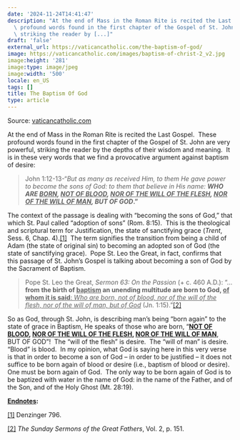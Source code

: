 ```yaml
---
date: '2024-11-24T14:41:47'
description: "At the end of Mass in the Roman Rite is recited the Last Gospel.\_ These\
  \ profound words found in the first chapter of the Gospel of St. John are very powerful,\
  \ striking the reader by [...]"
draft: 'false'
external_url: https://vaticancatholic.com/the-baptism-of-god/
image: https://vaticancatholic.com/images/baptism-of-christ-2_v2.jpg
image:height: '281'
image:type: image/jpeg
image:width: '500'
locale: en_US
tags: []
title: The Baptism Of God
type: article
---
```




Source: [vaticancatholic.com](https://vaticancatholic.com/the-baptism-of-god/)

<p>At the end of Mass in the Roman Rite is recited the Last Gospel.  These profound words found in the first chapter of the Gospel of St. John are very powerful, striking the reader by the depths of their wisdom and meaning.  It is in these very words that we find a provocative argument against baptism of desire:</p>

<blockquote>
<p>John 1:12-13-“<em>But as many as received Him, to them He gave power to become the sons of God: to them that believe in His name: <strong>WHO ARE <u>BORN</u>, <u>NOT OF BLOOD</u>, <u>NOR OF THE WILL OF THE FLESH</u>, <u>NOR OF THE WILL OF MAN</u>, BUT OF GOD</strong></em><strong>.”</strong></p>
</blockquote>
<p>The context of the passage is dealing with “becoming the sons of God,” that which St. Paul called “adoption of sons” (Rom. 8:15).  This is the theological and scriptural term for Justification, the state of sanctifying grace (<em>Trent</em>, Sess. 6, Chap. 4).<a href="#_edn1" name="_ednref1">[1]</a>  The term signifies the transition from being a child of Adam (the state of original sin) to becoming an adopted son of God (the state of sanctifying grace).  Pope St. Leo the Great, in fact, confirms that this passage of St. John’s Gospel is talking about becoming a son of God by the Sacrament of Baptism.</p>
<blockquote>
<p>Pope St. Leo the Great, <em>Sermon 63: On the Passion</em> (+ c. 460 A.D.): “… <strong>from the birth of <u>baptism</u> an unending multitude are born to God, <u>of whom it is said</u></strong><u>: <em>Who are born, not of blood, nor of the will of the flesh, nor of the will of man, but of God</em></u> (Jn. 1:15).”<a href="#_edn2" name="_ednref2">[2]</a></p>
</blockquote>
<p>So as God, through St. John, is describing man’s being “born again” to the state of grace in Baptism, He speaks of those who are born, “<strong><u>NOT OF BLOOD</u>, <u>NOR OF THE WILL OF THE FLESH</u>, <u>NOR OF THE WILL OF MAN</u></strong>, BUT OF GOD”!  The “will of the flesh” is desire.  The “will of man” is desire.  “Blood” is blood.  In my opinion, what God is saying here in this very verse is that in order to become a son of God – in order to be justified – it does not suffice to be born again of blood or desire (i.e., baptism of blood or desire).  One must be born again of God.  The only way to be born again of God is to be baptized with water in the name of God: in the name of the Father, and of the Son, and of the Holy Ghost (Mt. 28:19).</p>
<p><strong><span style="text-decoration: underline;">Endnotes</span>:</strong></p>
<p><a href="#_ednref1" name="_edn1">[1]</a> Denzinger 796.</p>
<p><a href="#_ednref2" name="_edn2">[2]</a> <em>The Sunday Sermons of the Great Fathers</em>, Vol. 2, p. 151.</p>

